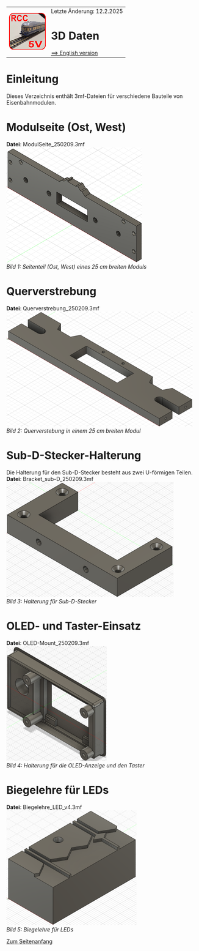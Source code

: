 <table><tr><td><img src="../../images/RCC5V_Logo_96.png"></img></td><td>
Letzte &Auml;nderung: 12.2.2025 <a name="up"></a><br>   
<h1>3D Daten</h1>
<a href="README.md">==> English version</a>&nbsp; &nbsp; &nbsp; 
</td></tr></table>   

# Einleitung
Dieses Verzeichnis enth&auml;lt 3mf-Dateien f&uuml;r verschiedene Bauteile von Eisenbahnmodulen.   

<a name="x10"></a>   

# Modulseite (Ost, West)
__Datei__: ModulSeite_250209.3mf   
![Modul Seitenteil](/images/3d/300_ModulSeite1.png "Modul Seitenteil")   
_Bild 1: Seitenteil (Ost, West) eines 25 cm breiten Moduls_   

<a name="x20"></a>   

# Querverstrebung
__Datei__: Querverstrebung_250209.3mf   
![Modul Querverstebung](/images/3d/300_Querverstrebung1.png "Modul Querverstebung")   
_Bild 2: Querverstebung in einem 25 cm breiten Modul_   

<a name="x30"></a>   

# Sub-D-Stecker-Halterung
Die Halterung f&uuml;r den Sub-D-Stecker besteht aus zwei U-f&ouml;rmigen Teilen.   
__Datei__: Bracket_sub-D_250209.3mf   
![Halterung Sub-D-Stecker](/images/3d/300_Halterung_sub-d.png "Halterung Sub-D-Stecker")   
_Bild 3: Halterung f&uuml;r Sub-D-Stecker_   

<a name="x40"></a>   

# OLED- und Taster-Einsatz
__Datei__: OLED-Mount_250209.3mf   
![OLED- und Taster-Einsatz](/images/3d/300_OLED-Mount.png "OLED- und Taster-Einsatz")   
_Bild 4: Halterung f&uuml;r die OLED-Anzeige und den Taster_   

<a name="x50"></a>   

# Biegelehre f&uuml;r LEDs
__Datei__: Biegelehre_LED_v4.3mf   
![Biegelehre f&uuml;r LEDs](/images/3d/300_Biegelehre_LED.png "Biegelehre f&uuml;r LEDs")   
_Bild 5: Biegelehre f&uuml;r LEDs_   

[Zum Seitenanfang](#up)